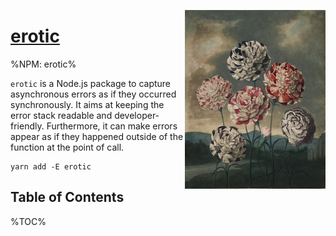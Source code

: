 <a href="https://artdeco.bz/erotic"><img align="right" src="./logo.jpg" width="225" alt="Erotic" />

# erotic</a>

%NPM: erotic%

`erotic` is a Node.js package to capture asynchronous errors as if they occurred synchronously. It aims at keeping the error stack readable and developer-friendly. Furthermore, it can make errors appear as if they happened outside of the function at the point of call.

<!-- You create a `callback` function by calling `erotic()` at the point where you want your stack trace to start from. Then, in an asynchronous function you call this callback either with a `message` string or an `Error` object. The stack trace will be updated to include the point of entry. With `transparent` mode, functions can pretend they threw when they were called. -->

```
yarn add -E erotic
```

## Table of Contents

%TOC%